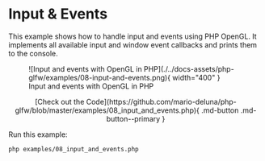 # Input & Events

This example shows how to handle input and events using PHP OpenGL. It implements all available input and window event callbacks and prints them to the console.

<figure markdown>
  ![Input and events with OpenGL in PHP](./../docs-assets/php-glfw/examples/08-input-and-events.png){ width="400" }
  <figcaption>Input and events with OpenGL in PHP</figcaption>
</figure>

<div style="text-align: center;" markdown>
[Check out the Code](https://github.com/mario-deluna/php-glfw/blob/master/examples/08_input_and_events.php){ .md-button .md-button--primary }
</div>


Run this example:

```
php examples/08_input_and_events.php
```
